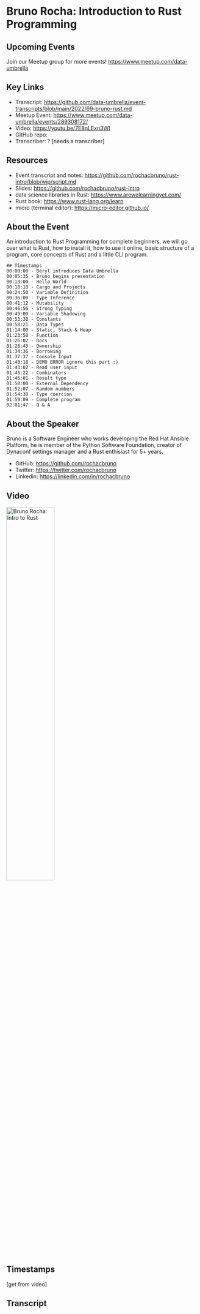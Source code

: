 # Bruno Rocha:  Introduction to Rust Programming

## Upcoming Events
Join our Meetup group for more events!
https://www.meetup.com/data-umbrella

## Key Links
- Transcript: https://github.com/data-umbrella/event-transcripts/blob/main/2022/69-bruno-rust.md 
- Meetup Event: https://www.meetup.com/data-umbrella/events/289308172/
- Video: https://youtu.be/7E8nLExn3WI
- GitHub repo:  
- Transcriber:  ? [needs a transcriber]

## Resources
- Event transcript and notes:  https://github.com/rochacbruno/rust-intro/blob/wip/script.md
- Slides: https://github.com/rochacbruno/rust-intro
- data science libraries in Rust:  https://www.arewelearningyet.com/
- Rust book:  https://www.rust-lang.org/learn
- micro (terminal editor): https://micro-editor.github.io/



## About the Event
An introduction to Rust Programming for complete beginners, we will go over what is Rust, how to install it, how to use it online, basic structure of a program, core concepts of Rust and a little CLI program.

```
## Timestamps
00:00:00 - Beryl introduces Data Umbrella
00:05:35 - Bruno begins presentation
00:13:00 - Hello World
00:18:10 - Cargo and Projects
00:24:50 - Variable Definition
00:36:00 - Type Inference
00:41:12 - Mutability
00:46:56 - Strong Typing
00:49:00 - Variable Shadowing
00:53:30 - Constants
00:58:21 - Data Types
01:14:00 - Static, Stack & Heap
01:23:58 - Function
01:26:02 - Docs
01:28:43 - Ownership
01:34:36 - Borrowing
01:37:37 - Console Input
01:40:18 - DEMO ERROR ignore this part :)
01:43:02 - Read user input
01:45:22 - Combinators
01:46:01 - Result type
01:50:00 - External Dependency
01:52:07 - Random numbers
01:54:38 - Type coercion
01:59:09 - Complete program
02:01:47 - Q & A
```


## About the Speaker
Bruno is a Software Engineer who works developing the Red Hat Ansible Platform, he is member of the Python Software Foundation, creator of Dynaconf settings manager and a Rust enthisiast for 5+ years.

- GitHub: https://github.com/rochacbruno
- Twitter: https://twitter.com/rochacbruno
- Linkedin: https://linkedin.com/in/rochacbruno

## Video
<a href="http://www.youtube.com/watch?feature=player_embedded&v=7E8nLExn3WI" target="_blank"><img src="http://img.youtube.com/vi/7E8nLExn3WI/0.jpg"
alt="Bruno Rocha: Intro to Rust" width="50%" /></a>

## Timestamps
[get from video]

## Transcript
